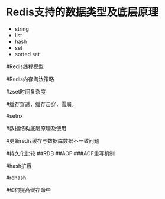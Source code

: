 # Redis支持的数据类型及底层原理
- string
- list
- hash
- set
- sorted set



#Redis线程模型


#Redis内存淘汰策略



#zset时间复杂度



#缓存穿透，缓存击穿，雪崩。


#setnx


#数据结构底层原理及使用



#更新redis缓存与数据库数据不一致问题


#持久化比较
##RDB
##AOF
###AOF重写机制


#hash扩容

#rehash


#如何提高缓存命中